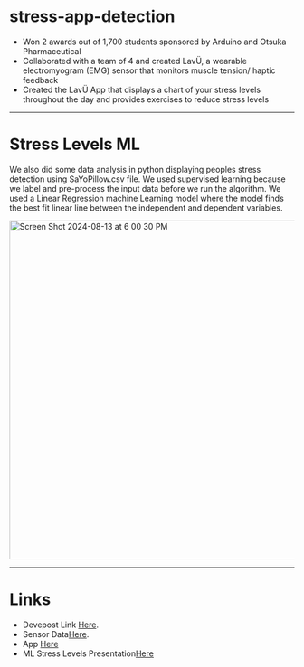 # stress-app-detection

- Won 2 awards out of 1,700 students sponsored by Arduino and Otsuka Pharmaceutical
- Collaborated with a team of 4 and created LavÜ, a wearable electromyogram (EMG) sensor that monitors muscle tension/ haptic feedback
- Created the LavÜ App that displays a chart of your stress levels throughout the day and provides exercises to reduce stress levels
---
# Stress Levels ML
We also did some data analysis in python displaying peoples stress detection using SaYoPillow.csv file. We used supervised learning because we label and pre-process the input data before we run the algorithm. We used a Linear Regression machine Learning model where the model finds the best fit linear line between the independent and dependent variables. 

<img width="600" alt="Screen Shot 2024-08-13 at 6 00 30 PM" src="https://github.com/user-attachments/assets/8f49c852-61cc-4ac0-9992-17f685e5d591">

---
# Links
- Devepost Link [Here](https://devpost.com/software/lavu).
- Sensor Data[Here](https://www.youtube.com/watch?v=D1cZ__7crLs).
- App [Here](https://youtu.be/eU9GDsAC6uc)
- ML Stress Levels Presentation[Here](https://docs.google.com/presentation/d/1AAloD7JH3Cn11qMDscGNobhgxntSj-e7rq_FswylN0I/edit?usp=sharing)
